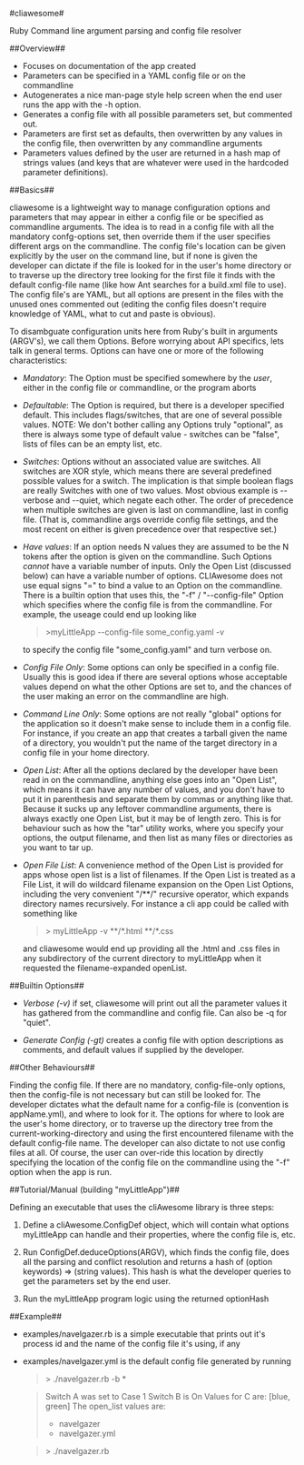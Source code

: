 #cliawesome#

Ruby Command line argument parsing and config file resolver

##Overview##

 - Focuses on documentation of the app created
 - Parameters can be specified in a YAML config file or on the commandline
 - Autogenerates a nice man-page style help screen when the end user runs
   the app with the -h option.
 - Generates a config file with all possible parameters set, but commented
   out.
 - Parameters are first set as defaults, then overwritten by any values in
   the config file, then overwritten by any commandline arguments
 - Parameters values defined by the user are returned in a hash map of
   strings values (and keys that are whatever were used in the 
   hardcoded parameter definitions).


##Basics##

cliawesome is a lightweight way to manage configuration options and parameters
that may appear in either a config file or be specified as commandline
arguments. The idea is to read in a config file with all the mandatory
confg-options set, then override them if the user specifies different args on
the commandline. The config file's location can be given explicitly by the user
on the command line, but if none is given the developer can dictate if the file
is looked for in the user's home directory or to traverse up the directory tree
looking for the first file it finds with the default config-file name (like how
Ant searches for a build.xml file to use). The config file's are YAML, but all
options are present in the files with the unused ones commented out (editing
the config files doesn't require knowledge of YAML, what to cut and paste is
obvious). 

To disambguate configuration units here from Ruby's built in arguments
(ARGV's), we call them Options. Before worrying about API specifics, lets talk
in general terms. Options can have one or more of the following
characteristics:

 - *Mandatory*: The Option must be specified somewhere by the *user*, either in
   the config file or commandline, or the program aborts
 
 - *Defaultable*: The Option is required, but there is a developer specified
   default. This includes flags/switches, that are one of several possible
   values.  NOTE: We don't bother calling any Options truly "optional", as
   there is always some type of default value - switches can be "false", lists
   of files can be an empty list, etc.
   
 - *Switches*: Options without an associated value are switches. All switches
   are XOR style, which means there are several predefined possible values for
   a switch. The implication is that simple boolean flags are really Switches
   with one of two values. Most obvious example is --verbose and --quiet, which
   negate each other. The order of precedence when multiple switches are given
   is last on commandline, last in config file. (That is, commandline args
   override config file settings, and the most recent on either is given
   precedence over that respective set.)
 
 - *Have values*: If an option needs N values they are assumed to be the N
   tokens after the option is given on the commandline. Such Options *cannot*
   have a variable number of inputs. Only the Open List (discussed below) can
   have a variable number of options.  CLIAwesome does not use equal signs "="
   to bind a value to an Option on the commandline. There is a builtin option
   that uses this, the "-f" / "--config-file" Option which specifies where the
   config file is from the commandline. For example, the useage could end up
   looking like 
   
   > \>myLittleApp --config-file some\_config.yaml -v
   
   to specify the config file "some\_config.yaml" and turn verbose on.

 - *Config File Only*: Some options can only be specified in a config file.
   Usually this is good idea if there are several options whose acceptable
   values depend on what the other Options are set to, and the chances of the
   user making an error on the commandline are high.
 
 - *Command Line Only*: Some options are not really "global" options for the
   application so it doesn't make sense to include them in a config file. For
   instance, if you create an app that creates a tarball given the name
   of a directory, you wouldn't put the name of the target directory in a 
   config file in your home directory.

 - *Open List*: After all the options declared by the developer have been read
   in on the commandline, anything else goes into an "Open List", which means
   it can have any number of values, and you don't have to put it in
   parenthesis and separate them by commas or anything like that. Because it
   sucks up any leftover commandline arguments, there is always exactly one
   Open List, but it may be of length zero.  This is for behaviour such as how
   the "tar" utility works, where you specify your options, the output
   filename, and then list as many files or directories as you want to tar up.
 
 - *Open File List*: A convenience method of the Open List is provided for apps
   whose open list is a list of filenames. If the Open List is treated as a
   File List, it will do wildcard filename expansion on the Open List Options,
   including the very convenient "/\*\*/" recursive operator, which expands
   directory names recursively. For instance a cli app could be called with
   something like 

   > \> myLittleApp -v \*\*/\*.html \*\*/\*.css
	
   and cliawesome would end up providing all the .html and .css files in any
   subdirectory of the current directory to myLittleApp when it requested the
   filename-expanded openList.

##Builtin Options##

 - *Verbose (-v)* if set, cliawesome will print out all the parameter values
 it has gathered from the commandline and config file. Can also be -q for
 "quiet".

 - *Generate Config (-gt)* creates a config file with option descriptions 
 as comments, and default values if supplied by the developer.
 
##Other Behaviours##

Finding the config file. If there are no mandatory, config-file-only
options, then the config-file is not necessary but can still be looked for.
The developer dictates what the default name for a config-file is
(convention is appName.yml), and where to look for it. The options for
where to look are the user's home directory, or to traverse up the
directory tree from the current-working-directory and using the first
encountered filename with the default config-file name. The developer can
also dictate to not use config files at all. Of course, the user can
over-ride this location by directly specifying the location of the config
file on the commandline using the "-f" option when the app is run. 
 	
 	
##Tutorial/Manual (building "myLittleApp")##
 
Defining an executable that uses the  cliAwesome library is three steps:

1. Define a cliAwesome.ConfigDef object, which will contain what options
myLittleApp can handle and their properties, where the config file is, etc.

2. Run ConfigDef.deduceOptions(ARGV), which finds the config file, does all the
parsing and conflict resolution and returns a hash of (option keywords) =>
(string values). This hash is what the developer queries to get the parameters
set by the end user.

3. Run the myLittleApp program logic using the returned optionHash

##Example##

 - examples/navelgazer.rb is a simple executable that prints out it's
   process id and the name of the config file it's using, if any
 - examples/navelgazer.yml is the default config file generated by running

   > \> ./navelgazer.rb -b * 

	>	Switch A was set to Case 1
	>	Switch B is On
	>	Values for C are: [blue, green]
	>	The open_list values are:
	>	 - navelgazer
	>	 - navelgazer.yml


   > \> ./navelgazer.rb


